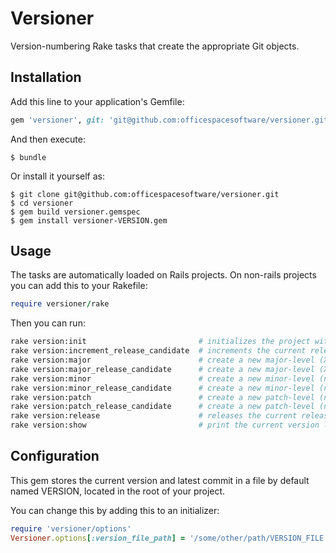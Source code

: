 # Versioner

Version-numbering Rake tasks that create the appropriate Git objects.


## Installation

Add this line to your application's Gemfile:

```ruby
gem 'versioner', git: 'git@github.com:officespacesoftware/versioner.git'
```

And then execute:

    $ bundle

Or install it yourself as:

    $ git clone git@github.com:officespacesoftware/versioner.git
    $ cd versioner
    $ gem build versioner.gemspec
    $ gem install versioner-VERSION.gem

## Usage

The tasks are automatically loaded on Rails projects.
On non-rails projects you can add this to your Rakefile:
```ruby
require versioner/rake
```

Then you can run:

```sh
rake version:init                         # initializes the project with the version file (optional VERSION=0.1.0-RC1)
rake version:increment_release_candidate  # increments the current release candidate (n.n.n-RCX)
rake version:major                        # create a new major-level (X.n.n) release
rake version:major_release_candidate      # create a new major-level (X.n.n-RC.0) release candidate
rake version:minor                        # create a new minor-level (n.X.n) release
rake version:minor_release_candidate      # create a new minor-level (n.X.n-RC.0) release candidate
rake version:patch                        # create a new patch-level (n.n.X) release
rake version:patch_release_candidate      # create a new patch-level (n.n.X-RC.0) release candidate
rake version:release                      # releases the current release candidate (n.n.n)
rake version:show                         # print the current version level from the VERSION file
```


## Configuration

This gem stores the current version and latest commit in a file by default named VERSION, located in the root of your project.

You can change this by adding this to an initializer:
```ruby
require 'versioner/options'
Versioner.options[:version_file_path] = '/some/other/path/VERSION_FILE'
```
